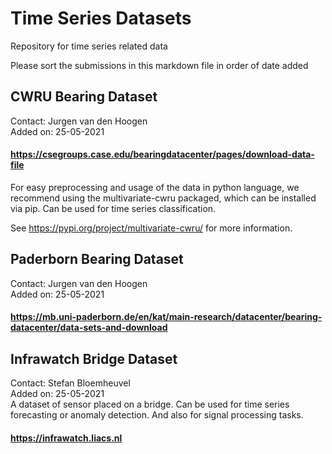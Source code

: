# Time Series Datasets
Repository for time series related data

Please sort the submissions in this markdown file in order of date added


## CWRU Bearing Dataset 
Contact: Jurgen van den Hoogen <br />
Added on: 25-05-2021 <br />
#### https://csegroups.case.edu/bearingdatacenter/pages/download-data-file
For easy preprocessing and usage of the data in python language, we recommend using the multivariate-cwru packaged, which can be installed via pip.
Can be used for time series classification.

See https://pypi.org/project/multivariate-cwru/ for more information.


## Paderborn Bearing Dataset 
Contact: Jurgen van den Hoogen <br />
Added on: 25-05-2021 <br />
#### https://mb.uni-paderborn.de/en/kat/main-research/datacenter/bearing-datacenter/data-sets-and-download



## Infrawatch Bridge Dataset
Contact: Stefan Bloemheuvel <br />
Added on: 25-05-2021 <br />
A dataset of sensor placed on a bridge. Can be used for time series forecasting or anomaly detection. And also for signal processing tasks.
#### https://infrawatch.liacs.nl
